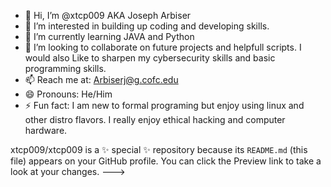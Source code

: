 - 👋 Hi, I’m @xtcp009 AKA Joseph Arbiser
- 👀 I’m interested in building up coding and developing skills.
- 🌱 I’m currently learning JAVA and Python 
- 💞️ I’m looking to collaborate on future projects and helpfull scripts. I would also Like to sharpen my cybersecurity skills and basic programming skills. 
- 📫 Reach me at: Arbiserj@g.cofc.edu 
- 😄 Pronouns: He/Him 
- ⚡ Fun fact: I am new to formal programing but enjoy using linux and other distro flavors. I really enjoy ethical hacking and computer hardware.

xtcp009/xtcp009 is a ✨ special ✨ repository because its `README.md` (this file) appears on your GitHub profile.
You can click the Preview link to take a look at your changes.
--->
